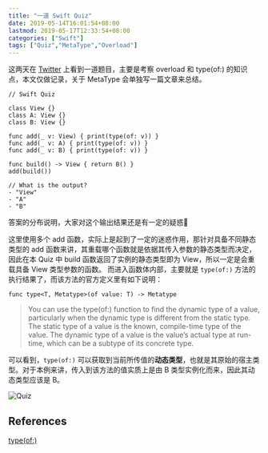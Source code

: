 ```yaml
---
title: "一道 Swift Quiz"
date: 2019-05-14T16:01:54+08:00
lastmod: 2019-05-17T12:33:54+08:00
categories: ["Swift"]
tags: ["Quiz","MetaType","Overload"]
---
```


这两天在 [Twitter](https://twitter.com/krzyzanowskim/status/1127875626579288064?s=12) 上看到一道题目，主要是考察 overload 和 type(of:) 的知识点，本文仅做记录，关于 MetaType 会单独写一篇文章来总结。

```
// Swift Quiz

class View {}
class A: View {}
class B: View {}

func add(_ v: View) { print(type(of: v)) }
func add(_ v: A) { print(type(of: v)) }
func add(_ v: B) { print(type(of: v)) }

func build() -> View { return B() }
add(build())

// What is the output?
- "View"
- "A"
- "B"
```

答案的分布说明，大家对这个输出结果还是有一定的疑惑🤔

这里使用多个 add 函数，实际上是起到了一定的迷惑作用，那针对具备不同静态类型的 add 函数来讲，其重载哪个函数就是依据其传入参数的静态类型而决定，因此在本 Quiz 中 build 函数返回了实例的静态类型即为 View，所以一定是会重载具备 View 类型参数的函数。
而进入函数体内部，主要就是 `type(of:)` 方法的执行结果了，而该方法的官方定义里有如下说明：

```
func type<T, Metatype>(of value: T) -> Metatype
```

> You can use the type(of:) function to find the dynamic type of a value, particularly when the dynamic type is different from the static type. The static type of a value is the known, compile-time type of the value. The dynamic type of a value is the value’s actual type at run-time, which can be a subtype of its concrete type.

可以看到，`type(of:)` 可以获取到当前所传值的**动态类型**，也就是其原始的宿主类型。对于本例来讲，传入到该方法的值实质上是由 B 类型实例化而来，因此其动态类型应该是 B。

![Quiz](https://i.imgur.com/vB7DuWI.png)


## References
[type(of:)](https://developer.apple.com/documentation/swift/2885064-type)